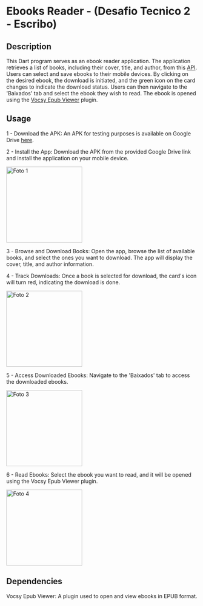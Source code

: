 # Ebooks Reader - (Desafio Tecnico 2 - Escribo)

## Description
This Dart program serves as an ebook reader application. The application retrieves a list of books, including their cover, title, and author, from this [API](https://escribo.com/books.json). Users can select and save ebooks to their mobile devices. By clicking on the desired ebook, the download is initiated, and the green icon on the card changes to indicate the download status. Users can then navigate to the 'Baixados' tab and select the ebook they wish to read. The ebook is opened using the [Vocsy Epub Viewer](https://pub.dev/packages/vocsy_epub_viewer) plugin.

## Usage
1 - Download the APK: An APK for testing purposes is available on Google Drive [here](https://drive.google.com/drive/folders/1BpYaCcFp0QY1ZZFjsLpqYh0m78Dyg86X?usp=sharing).

2 - Install the App: Download the APK from the provided Google Drive link and install the application on your mobile device.

<img src="https://github.com/Fernandoez/eBookReader/assets/69535503/d231ce4c-7119-4ed4-8bcc-5ad73e1e66d5" alt="Foto 1" width="200"/>


3 - Browse and Download Books: Open the app, browse the list of available books, and select the ones you want to download. The app will display the cover, title, and author information.

4 - Track Downloads: Once a book is selected for download, the card's icon will turn red, indicating the download is done.

<img src="https://github.com/Fernandoez/eBookReader/assets/69535503/e0a0b6c6-b0d3-46f2-be51-6811d24cc6cd" alt="Foto 2" width="200"/>


5 - Access Downloaded Ebooks: Navigate to the 'Baixados' tab to access the downloaded ebooks.

<img src="https://github.com/Fernandoez/eBookReader/assets/69535503/e1e8e71a-d216-48ba-b550-09cf01bf4436" alt="Foto 3" width="200"/>


6 - Read Ebooks: Select the ebook you want to read, and it will be opened using the Vocsy Epub Viewer plugin.

<img src="https://github.com/Fernandoez/eBookReader/assets/69535503/9f8df1fe-c646-493f-acbe-30699c609591" alt="Foto 4" width="200"/>


## Dependencies
Vocsy Epub Viewer: A plugin used to open and view ebooks in EPUB format.
